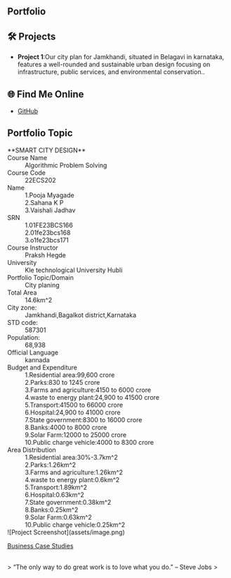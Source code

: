 ## Portfolio

## 🛠️ Projects
- **Project 1**:Our city plan for Jamkhandi, situated in Belagavi in karnataka, features a well-rounded and sustainable urban design focusing on infrastructure, public services, and environmental conservation..

## 🌐 Find Me Online
- [GitHub](https://github.com/your-github-username)

## Portfolio Topic

<dl>**SMART CITY DESIGN**
<dt>Course Name</dt>
<dd>Algorithmic Problem Solving</dd>
<dt>Course Code</dt>
<dd>22ECS202</dd>
<dt>Name</dt>
<dd>1.Pooja Myagade</dd>
<dd>2.Sahana K P</dd>
<dd>3.Vaishali Jadhav</dd>
<dt>SRN</dt>
<dd>1.01FE23BCS166</dd>
<dd>2.01fe23bcs168</dd>
<dd>3.o1fe23bcs171</dd>
<dt>Course Instructor</dt>
<dd>Praksh Hegde</dd>
<dt>University</dt>
<dd>Kle technological University Hubli</dd>
<dt>Portfolio Topic/Domain</dt>
<dd>City planing</dd>
<dt>Total Area</dt>
<dd>14.6km^2</dd>
<dt>City zone:</dt>
<dd>Jamkhandi,Bagalkot district,Karnataka</dd>
<dt>STD code:</dt>
<dd>587301</dd>
<dt>Population:</dt>
<dd>68,938</dd>
<dt>Official Language</dt>
<dd>kannada</dd>
<dt>Budget and Expenditure</dt>
<dd>1.Residential area:99,600 crore</dd>
<dd>2.Parks:830 to 1245 crore</dd>
<dd>3.Farms and agriculture:4150 to 6000 crore</dd>
<dd>4.waste to energy plant:24,900 to 41500 crore</dd>
<dd>5.Transport:41500 to 66000 crore</dd>
<dd>6.Hospital:24,900 to 41000 crore</dd>
<dd>7.State government:8300 to 16000 crore</dd>
<dd>8.Banks:4000 to 8000 crore</dd>
<dd>9.Solar Farm:12000 to 25000 crore</dd>
<dd>10.Public charge vehicle:4000 to 8300 crore</dd>
<dt>Area Distribution</dt>
<dd>1.Residential area:30%-3.7km^2</dd>
<dd>2.Parks:1.26km^2</dd>
<dd>3.Farms and agriculture:1.26km^2</dd>
<dd>4.waste to energy plant:0.6km^2</dd>
<dd>5.Transport:1.89km^2</dd>
<dd>6.Hospital:0.63km^2</dd>
<dd>7.State government:0.38km^2</dd>
<dd>8.Banks:0.25km^2</dd>
<dd>9.Solar Farm:0.63km^2</dd>
<dd>10.Public charge vehicle:0.25km^2</dd>
![Project Screenshot](assets/image.png)

[Business Case Studies](business-case-studies.md)
</dl>

<br> 
> “The only way to do great work is to love what you do.” – Steve Jobs
>
